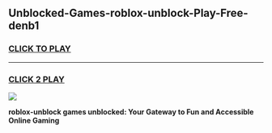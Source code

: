 
## Unblocked-Games-roblox-unblock-Play-Free-denb1
<h3>
<a href="https://premium76.site?title=roblox-unblock&ref=12A">CLICK TO PLAY</a></h3>
<hr>

<h3>
<a href="https://premium76.site?title=roblox-unblock&ref=12A">CLICK 2 PLAY</a>
  
</h3>

<a href="https://premium76.site?title=roblox-unblock&ref=12A"><img src="https://clearcache.store/games.png"></a>


**roblox-unblock games unblocked: Your Gateway to Fun and Accessible Online Gaming**

